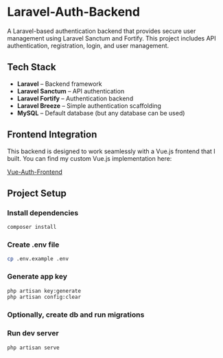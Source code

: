 # Laravel-Auth-Backend

A Laravel-based authentication backend that provides secure user management using Laravel Sanctum and Fortify. This project includes API authentication, registration, login, and user management.

## Tech Stack

- **Laravel** – Backend framework  
- **Laravel Sanctum** – API authentication  
- **Laravel Fortify** – Authentication backend  
- **Laravel Breeze** – Simple authentication scaffolding  
- **MySQL** – Default database (but any database can be used)  

## Frontend Integration

This backend is designed to work seamlessly with a Vue.js frontend that I built. You can find my custom Vue.js implementation here:

[Vue-Auth-Frontend](https://github.com/Tabs467/Vue-Auth-Frontend)

## Project Setup

### Install dependencies

```sh
composer install
```

### Create .env file

```sh
cp .env.example .env
```

### Generate app key

```sh
php artisan key:generate
php artisan config:clear
```

### Optionally, create db and run migrations

### Run dev server

```sh
php artisan serve
```
